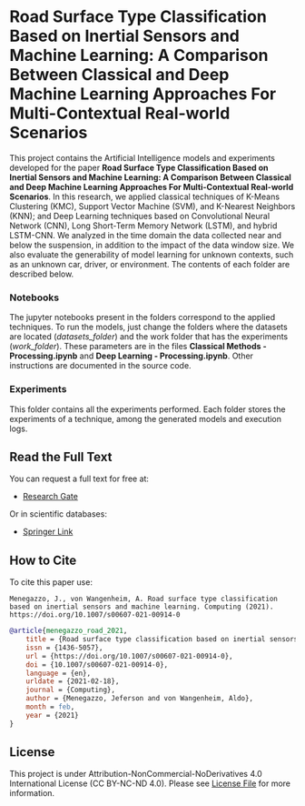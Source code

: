 # Road Surface Type Classification Based on Inertial Sensors and Machine Learning: A Comparison Between Classical and Deep Machine Learning Approaches For Multi-Contextual Real-world Scenarios

This project contains the Artificial Intelligence models and experiments developed for the paper **Road Surface Type Classification Based on Inertial Sensors and Machine Learning: A Comparison Between Classical and Deep Machine Learning Approaches For Multi-Contextual Real-world Scenarios**. In this research, we applied classical techniques of K-Means Clustering (KMC), Support Vector Machine (SVM), and K-Nearest Neighbors (KNN); and Deep Learning techniques based on Convolutional Neural Network (CNN), Long Short-Term Memory Network (LSTM), and hybrid LSTM-CNN. We analyzed in the time domain the data collected near and below the suspension, in addition to the impact of the data window size. We also evaluate the generability of model learning for unknown contexts, such as an unknown car, driver, or environment. The contents of each folder are described below.

### Notebooks

The jupyter notebooks present in the folders correspond to the applied techniques. To run the models, just change the folders where the datasets are located (*datasets_folder*) and the work folder that has the experiments (*work_folder*).  These parameters are in the files **Classical Methods - Processing.ipynb** and **Deep Learning - Processing.ipynb**. Other instructions are documented in the source code.

### Experiments

This folder contains all the experiments performed. Each folder stores the experiments of a technique, among the generated models and execution logs.

## Read the Full Text

You can request a full text for free at: 

* [Research Gate](https://www.researchgate.net/publication/349368426_Road_Surface_Type_Classification_Based_on_Inertial_Sensors_and_Machine_Learning_A_Comparison_Between_Classical_and_Deep_Machine_Learning_Approaches_for_Multi-Contextual_Real-World_Scenarios)

Or in scientific databases:

* [Springer Link](https://link.springer.com/article/10.1007/s00607-021-00914-0)

## How to Cite

To cite this paper use:

```
Menegazzo, J., von Wangenheim, A. Road surface type classification based on inertial sensors and machine learning. Computing (2021). https://doi.org/10.1007/s00607-021-00914-0
```

```bibtex
@article{menegazzo_road_2021,
	title = {Road surface type classification based on inertial sensors and machine learning},
	issn = {1436-5057},
	url = {https://doi.org/10.1007/s00607-021-00914-0},
	doi = {10.1007/s00607-021-00914-0},
	language = {en},
	urldate = {2021-02-18},
	journal = {Computing},
	author = {Menegazzo, Jeferson and von Wangenheim, Aldo},
	month = feb,
	year = {2021}
}
```

## License

This project is under Attribution-NonCommercial-NoDerivatives 4.0 International License (CC BY-NC-ND 4.0). Please see [License File](LICENSE.txt) for more information.